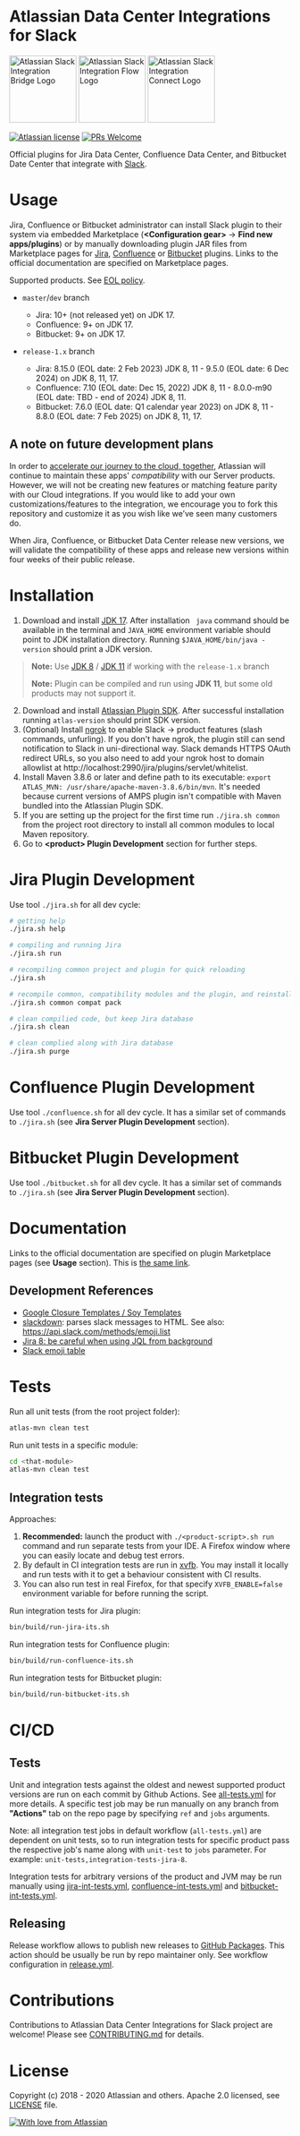 
# Atlassian Data Center Integrations for Slack

<img src="atlassian-slack-bridge-logo.svg" alt="Atlassian Slack Integration Bridge Logo" width="120" height="120">
<img src="atlassian-slack-flow-logo.svg" alt="Atlassian Slack Integration Flow Logo" width="120" height="120">
<img src="atlassian-slack-connect-logo.svg" alt="Atlassian Slack Integration Connect Logo" width="120" height="120">

[![Atlassian license](https://img.shields.io/badge/license-Apache%202.0-blue.svg?style=flat-square)](LICENSE) [![PRs Welcome](https://img.shields.io/badge/PRs-welcome-brightgreen.svg?style=flat-square)](CONTRIBUTING.md)

Official plugins for Jira Data Center, Confluence Data Center, and Bitbucket Date Center that integrate with [Slack](https://slack.com/).


# Usage

Jira, Confluence or Bitbucket administrator can install Slack plugin to their system via embedded Marketplace (**\<Configuration gear\>** -> **Find new apps/plugins**)
or by manually downloading plugin JAR files from Marketplace pages for [Jira](https://marketplace.atlassian.com/apps/1220099/jira-server-for-slack-official?hosting=datacenter&tab=overview), 
[Confluence](https://marketplace.atlassian.com/apps/1220186/confluence-server-for-slack-official?hosting=datacenter&tab=overview) 
or [Bitbucket](https://marketplace.atlassian.com/apps/1220729/bitbucket-server-for-slack-official?hosting=datacenter&tab=overview) plugins.
Links to the official documentation are specified on Marketplace pages.

Supported products. See [EOL policy](https://confluence.atlassian.com/support/atlassian-support-end-of-life-policy-201851003.html).
* `master`/`dev` branch
  * Jira: 10+ (not released yet) on JDK 17.
  * Confluence: 9+ on JDK 17.
  * Bitbucket: 9+ on JDK 17.

* `release-1.x` branch
  * Jira: 8.15.0 (EOL date: 2 Feb 2023) JDK 8, 11 - 9.5.0 (EOL date: 6 Dec 2024) on JDK 8, 11, 17.
  * Confluence: 7.10 (EOL date: Dec 15, 2022) JDK 8, 11 - 8.0.0-m90 (EOL date: TBD - end of 2024) JDK 8, 11.
  * Bitbucket: 7.6.0 (EOL date: Q1 calendar year 2023) on JDK 8, 11 - 8.8.0 (EOL date: 7 Feb 2025) on JDK 8, 11, 17.

## A note on future development plans

In order to [accelerate our journey to the cloud, together](https://www.atlassian.com/blog/announcements/journey-to-cloud), Atlassian will continue to maintain these apps' _compatibility_ with our Server products. However, we will not be creating new features or matching feature parity with our Cloud integrations. If you would like to add your own customizations/features to the integration, we encourage you to fork this repository and customize it as you wish like we’ve seen many customers do.

When Jira, Confluence, or Bitbucket Data Center release new versions, we will validate the compatibility of these apps and release new versions within four weeks of their public release.

# Installation

1. Download and install [JDK 17](https://adoptium.net/en-GB/temurin/releases/?version=17). After installation `
java` command should be available in the terminal and `JAVA_HOME` environment variable should point to JDK installation directory.
Running `$JAVA_HOME/bin/java -version` should print a JDK version.
> **Note:** Use [JDK 8](https://adoptium.net/en-GB/temurin/releases/?version=8) / [JDK 11](https://adoptium.net/en-GB/temurin/releases/?version=11) if working with the `release-1.x` branch
>
> **Note:** Plugin can be compiled and run using **JDK 11**, but some old products may not support it.
2. Download and install [Atlassian Plugin SDK](https://developer.atlassian.com/server/framework/atlassian-sdk/install-the-atlassian-sdk-on-a-linux-or-mac-system/). 
After successful installation running `atlas-version` should print SDK version.
3. (Optional) Install [ngrok](https://ngrok.com/) to enable Slack -> product features (slash commands, unfurling). 
If you don't have ngrok, the plugin still can send notification to Slack in uni-directional way. 
Slack demands HTTPS OAuth redirect URLs, so you also need to add your ngrok host to domain allowlist at
http://localhost:2990/jira/plugins/servlet/whitelist. 
4. Install Maven 3.8.6 or later and define path to its executable: `export ATLAS_MVN: /usr/share/apache-maven-3.8.6/bin/mvn`.
It's needed because current versions of AMPS plugin isn't compatible with Maven bundled into the Atlassian Plugin SDK.
5. If you are setting up the project for the first time run `./jira.sh common` from the project root directory to install 
all common modules to local Maven repository.
6. Go to **\<product> Plugin Development** section for further steps. 

# Jira Plugin Development

Use tool `./jira.sh` for all dev cycle:

```bash
# getting help
./jira.sh help

# compiling and running Jira
./jira.sh run

# recompiling common project and plugin for quick reloading
./jira.sh

# recompile common, compatibility modules and the plugin, and reinstall fresh plugin version
./jira.sh common compat pack

# clean compilied code, but keep Jira database
./jira.sh clean

# clean complied along with Jira database
./jira.sh purge
```

# Confluence Plugin Development

Use tool `./confluence.sh` for all dev cycle. It has a similar set of commands to `./jira.sh` (see **Jira Server Plugin Development** section).

# Bitbucket Plugin Development

Use tool `./bitbucket.sh` for all dev cycle. It has a similar set of commands to `./jira.sh` (see **Jira Server Plugin Development** section).

# Documentation

Links to the official documentation are specified on plugin Marketplace pages (see **Usage** section). 
This is [the same link](https://confluence.atlassian.com/slack/atlassian-for-slack-integrations-967327515.html).

## Development References

- [Google Closure Templates / Soy Templates](https://developers.google.com/closure/templates/docs/concepts)
- [slackdown](https://github.com/blockmar/slackdown): parses slack messages to HTML. See also: https://api.slack.com/methods/emoji.list
- [Jira 8: be careful when using JQL from background](https://community.developer.atlassian.com/t/migrating-apps-to-jira-8-be-careful-when-using-jql-from-background-threads/25686)
- [Slack emoji table](https://unicodey.com/emoji-data/table.htm)

# Tests

Run all unit tests (from the root project folder):
```bash
atlas-mvn clean test
```
Run unit tests in a specific module:
```bash
cd <that-module>
atlas-mvn clean test
```

## Integration tests
Approaches:
1. **Recommended:** launch the product with `./<product-script>.sh run` command and run separate tests from your IDE. 
A Firefox window where you can easily locate and debug test errors.
2. By default in CI integration tests are run in [xvfb](https://en.wikipedia.org/wiki/Xvfb). You may install it locally 
and run tests with it to get a behaviour consistent with CI results.
3. You can also run test in real Firefox, for that specify `XVFB_ENABLE=false` environment variable for before running the script.

Run integration tests for Jira plugin:
```bash
bin/build/run-jira-its.sh
```
Run integration tests for Confluence plugin:
```bash
bin/build/run-confluence-its.sh
```

Run integration tests for Bitbucket plugin:
```bash
bin/build/run-bitbucket-its.sh
```

# CI/CD
## Tests
Unit and integration tests against the oldest and newest supported product versions are run on each commit by Github Actions.
See [all-tests.yml](.github/workflows/all-tests.yml) for more details. A specific test job may be run manually on any branch from 
**"Actions"** tab on the repo page by specifying `ref` and `jobs` arguments.

Note: all integration test jobs in default workflow (`all-tests.yml`) are dependent on unit tests, so to run integration tests
for specific product pass the respective job's name along with `unit-test` to `jobs` parameter. For example: `unit-tests,integration-tests-jira-8`.

Integration tests for arbitrary versions of the product and JVM may be run manually using 
[jira-int-tests.yml](.github/workflows/jira-int-tests.yml), [confluence-int-tests.yml](.github/workflows/confluence-int-tests.yml)
and [bitbucket-int-tests.yml](.github/workflows/bitbucket-int-tests.yml).

## Releasing
Release workflow allows to publish new releases to [GitHub Packages](https://github.com/orgs/atlassian-labs/packages?repo_name=atlassian-slack-integration-server). 
This action should be usually be run by repo maintainer only. See workflow configuration in [release.yml](.github/workflows/release.yml).

# Contributions

Contributions to Atlassian Data Center Integrations for Slack project are welcome! Please see [CONTRIBUTING.md](CONTRIBUTING.md) for details.

# License

Copyright (c) 2018 - 2020 Atlassian and others.
Apache 2.0 licensed, see [LICENSE](LICENSE) file.

[![With love from Atlassian](https://raw.githubusercontent.com/atlassian-internal/oss-assets/master/banner-cheers.png)](https://www.atlassian.com)
